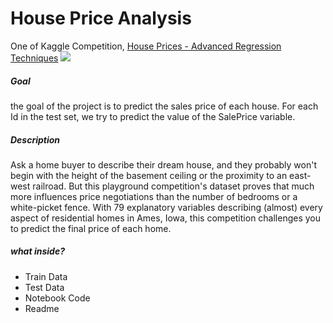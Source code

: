 # House Price Analysis

One of Kaggle Competition, [House Prices - Advanced Regression Techniques](https://www.kaggle.com/competitions/house-prices-advanced-regression-techniques/overview)
![](https://storage.googleapis.com/kaggle-media/competitions/House%20Prices/kaggle_5407_media_housesbanner.png)

##### Goal
the goal of the project is to predict the sales price of each house.
For each Id in the test set, we try to predict the value of the SalePrice variable.


##### Description
Ask a home buyer to describe their dream house, and they probably won't begin with the height of the basement ceiling or the proximity to an east-west railroad. But this playground competition's dataset proves that much more influences price negotiations than the number of bedrooms or a white-picket fence.
With 79 explanatory variables describing (almost) every aspect of residential homes in Ames, Iowa, this competition challenges you to predict the final price of each home.


##### what inside?
- Train Data
- Test Data
-  Notebook Code
-  Readme


